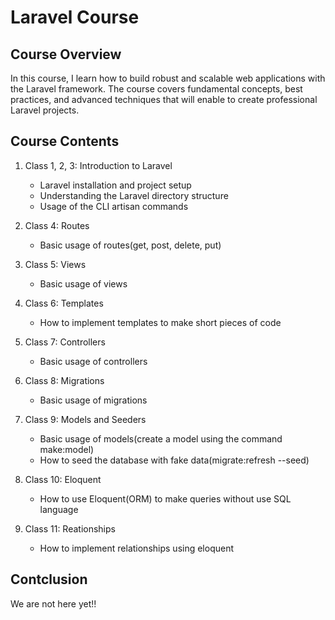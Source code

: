 # Laravel Course

## Course Overview

In this course, I learn how to build robust and scalable web applications with the Laravel framework. The course covers fundamental concepts, best practices, and advanced techniques that will enable to create professional Laravel projects.

## Course Contents

1. Class 1, 2, 3: Introduction to Laravel
   - Laravel installation and project setup
   - Understanding the Laravel directory structure
   - Usage of the CLI artisan commands

2. Class 4: Routes
   - Basic usage of routes(get, post, delete, put)

3. Class 5: Views
   - Basic usage of views

4. Class 6: Templates
   - How to implement templates to make short pieces of code

5. Class 7: Controllers
   - Basic usage of controllers

6. Class 8: Migrations
   - Basic usage of migrations

7. Class 9: Models and Seeders
   - Basic usage of models(create a model using the command make:model)
   - How to seed the database with fake data(migrate:refresh --seed)

8. Class 10: Eloquent
   - How to use Eloquent(ORM) to make queries without use SQL language

9. Class 11: Reationships
   - How to implement relationships using eloquent

## Contclusion

We are not here yet!!
